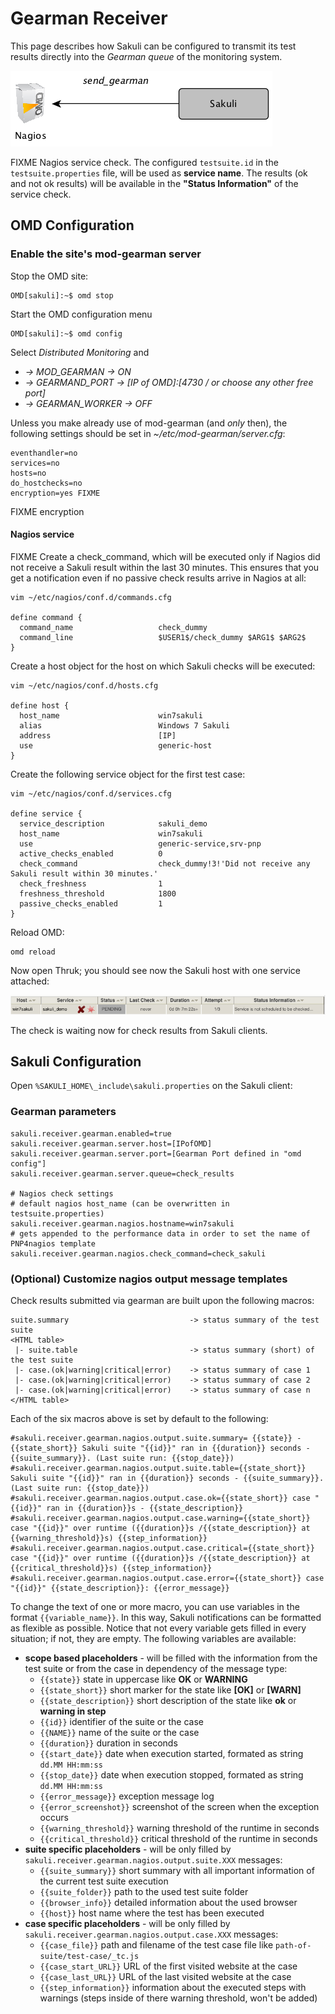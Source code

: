 # Gearman Receiver
This page describes how Sakuli can be configured to transmit its test results directly into the *Gearman queue* of the monitoring system. 

![sakuli-db-receiver](../pics/sakuli-gearman.png)

FIXME Nagios service check. The configured `testsuite.id` in the `testsuite.properties` file, will be used as __service name__.
The results (ok and not ok results) will be available in the __"Status Information"__ of the service check.  

## OMD Configuration

### Enable the site's mod-gearman server

Stop the OMD site:

	OMD[sakuli]:~$ omd stop

Start the OMD configuration menu

	OMD[sakuli]:~$ omd config
	
Select *Distributed Monitoring* and

* *-> MOD_GEARMAN -> ON* 
* *-> GEARMAND_PORT -> [IP of OMD]:[4730 / or choose any other free port]* 
* *-> GEARMAN_WORKER -> OFF*

Unless you make already use of mod-gearman (and *only* then), the following settings should be set in *~/etc/mod-gearman/server.cfg*: 

	eventhandler=no
	services=no
	hosts=no
	do_hostchecks=no
	encryption=yes FIXME
	
FIXME encryption

	  
#### Nagios service

FIXME Create a check_command, which will be executed only if Nagios did not receive a Sakuli result within the last 30 minutes. This ensures that you get a notification even if no passive check results arrive in Nagios at all:   

	vim ~/etc/nagios/conf.d/commands.cfg
	
	define command {
	  command_name                   check_dummy
	  command_line                   $USER1$/check_dummy $ARG1$ $ARG2$
	}


Create a host object for the host on which Sakuli checks will be executed: 

	vim ~/etc/nagios/conf.d/hosts.cfg
	
	define host {
	  host_name                      win7sakuli
	  alias                          Windows 7 Sakuli
	  address                        [IP]
	  use                            generic-host
	}

Create the following service object for the first test case: 

	vim ~/etc/nagios/conf.d/services.cfg
	
	define service {
	  service_description            sakuli_demo
	  host_name                      win7sakuli
	  use                            generic-service,srv-pnp
	  active_checks_enabled          0
	  check_command                  check_dummy!3!'Did not receive any Sakuli result within 30 minutes.'
	  check_freshness                1
	  freshness_threshold            1800
	  passive_checks_enabled         1
	}
	
Reload OMD:

	omd reload
	
Now open Thruk; you should see now the Sakuli host with one service attached: 

![omd_pending2](../pics/omd-pending2.png)

The check is waiting now for check results from Sakuli clients. 





## Sakuli Configuration
Open `%SAKULI_HOME\_include\sakuli.properties` on the Sakuli client: 

### Gearman parameters

	sakuli.receiver.gearman.enabled=true
	sakuli.receiver.gearman.server.host=[IPofOMD]
	sakuli.receiver.gearman.server.port=[Gearman Port defined in "omd config"]
	sakuli.receiver.gearman.server.queue=check_results
	
	# Nagios check settings
	# default nagios host_name (can be overwritten in testsuite.properties) 
	sakuli.receiver.gearman.nagios.hostname=win7sakuli
	# gets appended to the performance data in order to set the name of PNP4nagios template
	sakuli.receiver.gearman.nagios.check_command=check_sakuli
	
### (Optional) Customize nagios output message templates 

 Check results submitted via gearman are built upon the following macros: 

	suite.summary 							-> status summary of the test suite
	<HTML table> 
	 |- suite.table 						-> status summary (short) of the test suite
	 |- case.(ok|warning|critical|error) 	-> status summary of case 1
	 |- case.(ok|warning|critical|error) 	-> status summary of case 2
	 |- case.(ok|warning|critical|error) 	-> status summary of case n
	</HTML table>

Each of the six macros above is set by default to the following: 

	#sakuli.receiver.gearman.nagios.output.suite.summary= {{state}} - {{state_short}} Sakuli suite "{{id}}" ran in {{duration}} seconds - {{suite_summary}}. (Last suite run: {{stop_date}})
	#sakuli.receiver.gearman.nagios.output.suite.table={{state_short}} Sakuli suite "{{id}}" ran in {{duration}} seconds - {{suite_summary}}. (Last suite run: {{stop_date}})
	#sakuli.receiver.gearman.nagios.output.case.ok={{state_short}} case "{{id}}" ran in {{duration}}s - {{state_description}}
	#sakuli.receiver.gearman.nagios.output.case.warning={{state_short}} case "{{id}}" over runtime ({{duration}}s /{{state_description}} at {{warning_threshold}}s) {{step_information}}
	#sakuli.receiver.gearman.nagios.output.case.critical={{state_short}} case "{{id}}" over runtime ({{duration}}s /{{state_description}} at {{critical_threshold}}s) {{step_information}}
	#sakuli.receiver.gearman.nagios.output.case.error={{state_short}} case "{{id}}" {{state_description}}: {{error_message}}

 
To change the text of one or more macro, you can use variables in the format `{{variable_name}}`. In this way, Sakuli notifications can be formatted as flexible as possible. Notice that not every variable gets filled in every situation; if not, they are empty. The following variables are available:

* __scope based placeholders__  -  will be filled with the information from the test suite or from the case in dependency of the message type:
    * `{{state}}` state in uppercase like __OK__ or __WARNING__   
    * `{{state_short}}` short marker for the state like __[OK]__ or __[WARN]__  
    * `{{state_description}}` short description of the state like __ok__ or __warning in step__
    * `{{id}}` identifier of the suite or the case 
    * `{{NAME}}` name of the suite or the case 
    * `{{duration}}` duration in seconds  
    * `{{start_date}}` date when execution started, formated as string `dd.MM HH:mm:ss` 
    * `{{stop_date}}` date when execution stopped, formated as string `dd.MM HH:mm:ss` 
    * `{{error_message}}` exception message log 
    * `{{error_screenshot}}` screenshot of the screen when the exception occurs 
    * `{{warning_threshold}}` warning threshold of the runtime in seconds 
    * `{{critical_threshold}}` critical threshold of the runtime in seconds 
* __suite specific placeholders__  -  will be only filled by `sakuli.receiver.gearman.nagios.output.suite.XXX` messages:
    * `{{suite_summary}}` short summary with all important information of the current test suite execution 
    * `{{suite_folder}}` path to the used test suite folder 
    * `{{browser_info}}` detailed information about the used browser
    * `{{host}}` host name where the test has been executed
* __case specific placeholders__  -  will be only filled by `sakuli.receiver.gearman.nagios.output.case.XXX` messages:
    * `{{case_file}}` path and filename of the test case file like `path-of-suite/test-case/_tc.js` 
    * `{{case_start_URL}}` URL of the first visited website at the case  
    * `{{case_last_URL}}` URL of the last visited website at the case 
    * `{{step_information}}` information about the executed steps with warnings (steps inside of there warning threshold, won't be added) 

